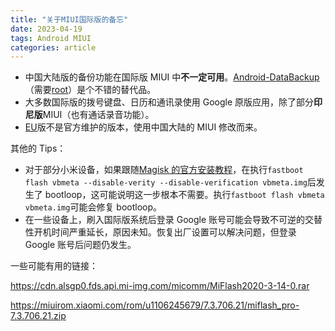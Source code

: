 ```yaml
---
title: "关于MIUI国际版的备忘"
date: 2023-04-19
tags: Android MIUI
categories: article
---
```


- 中国大陆版的备份功能在国际版 MIUI 中**不一定可用**。[Android-DataBackup](https://github.com/XayahSuSuSu/Android-DataBackup)（需要[root](https://github.com/topjohnwu/Magisk)）是个不错的替代品。
- 大多数国际版的拨号键盘、日历和通讯录使用 Google 原版应用，除了部分**印尼版**MIUI（也有通话录音功能）。
- [EU](https://xiaomi.eu/community/)版不是官方维护的版本，使用中国大陆的 MIUI 修改而来。

其他的 Tips：

- 对于部分小米设备，如果跟随[Magisk 的官方安装教程](https://topjohnwu.github.io/Magisk/install.html)，在执行`fastboot flash vbmeta --disable-verity --disable-verification vbmeta.img`后发生了 bootloop，这可能说明这一步根本不需要。执行`fastboot flash vbmeta vbmeta.img`可能会修复 bootloop。
- 在一些设备上，刷入国际版系统后登录 Google 账号可能会导致不可逆的交替性开机时间严重延长，原因未知。恢复出厂设置可以解决问题，但登录 Google 账号后问题仍发生。

一些可能有用的链接：

https://cdn.alsgp0.fds.api.mi-img.com/micomm/MiFlash2020-3-14-0.rar

https://miuirom.xiaomi.com/rom/u1106245679/7.3.706.21/miflash_pro-7.3.706.21.zip
